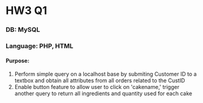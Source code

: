 # HW3 Q1
### DB: MySQL
### Language: PHP, HTML
#### Purpose:
1. Perform simple query on a localhost base by submiting Customer ID to a textbox and obtain all attributes from all orders related to the CustID
2. Enable button feature to allow user to click on 'cakename,' trigger another query to return all ingredients and quantity used for each cake
